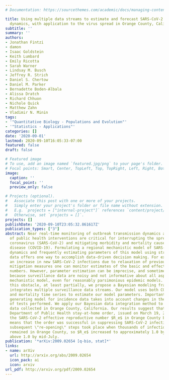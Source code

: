 ```yaml
---
# Documentation: https://sourcethemes.com/academic/docs/managing-content/

title: Using multiple data streams to estimate and forecast SARS-CoV-2 transmission
  dynamics, with application to the virus spread in Orange County, California
subtitle: ''
summary: ''
authors:
- Jonathan Fintzi
- damon
- Isaac Goldstein
- Keith Lumbard
- Emily Ricotta
- Sarah Warner
- Lindsay M. Busch
- Jeffrey R. Strich
- Daniel S. Chertow
- Daniel M. Parker
- Bernadette Boden-Albala
- Alissa Dratch
- Richard Chhuon
- Nichole Quick
- Matthew Zahn
- Vladimir N. Minin
tags:
- '"Quantitative Biology - Populations and Evolution"'
- '"Statistics - Applications"'
categories: []
date: '2020-09-01'
lastmod: 2020-09-10T16:05:33-07:00
featured: false
draft: false

# Featured image
# To use, add an image named `featured.jpg/png` to your page's folder.
# Focal points: Smart, Center, TopLeft, Top, TopRight, Left, Right, BottomLeft, Bottom, BottomRight.
image:
  caption: ''
  focal_point: ''
  preview_only: false

# Projects (optional).
#   Associate this post with one or more of your projects.
#   Simply enter your project's folder or file name without extension.
#   E.g. `projects = ["internal-project"]` references `content/project/deep-learning/index.md`.
#   Otherwise, set `projects = []`.
projects: []
publishDate: '2020-09-10T23:05:32.861617Z'
publication_types: ["3"]
abstract: Near real-time monitoring of outbreak transmission dynamics and evaluation
  of public health interventions are critical for interrupting the spread of the novel
  coronavirus (SARS-CoV-2) and mitigating morbidity and mortality caused by coronavirus
  disease (COVID-19). Formulating a regional mechanistic model of SARS-CoV-2 transmission
  dynamics and frequently estimating parameters of this model using streaming surveillance
  data offers one way to accomplish data-driven decision making. For example, to detect
  an increase in new SARS-CoV-2 infections due to relaxation of previously implemented
  mitigation measures one can monitor estimates of the basic and effective reproductive
  numbers. However, parameter estimation can be imprecise, and sometimes even impossible,
  because surveillance data are noisy and not informative about all aspects of the
  mechanistic model, even for reasonably parsimonious epidemic models. To overcome
  this obstacle, at least partially, we propose a Bayesian modeling framework that
  integrates multiple surveillance data streams. Our model uses both COVID-19 incidence
  and mortality time series to estimate our model parameters. Importantly, our data
  generating model for incidence data takes into account changes in the total number
  of tests performed. We apply our Bayesian data integration method to COVID-19 surveillance
  data collected in Orange County, California. Our results suggest that California
  Department of Public Health stay-at-home order, issued on March 19, 2020, lowered
  the SARS-CoV-2 effective reproductive number $R_e$ in Orange County below 1.0, which
  means that the order was successful in suppressing SARS-CoV-2 infections. However,
  subsequent \"re-opening\" steps took place when thousands of infectious individuals
  remained in Orange County, so $R_e$ increased to approximately 1.0 by mid-June and
  above 1.0 by mid-July.
publication: '*arXiv:2009.02654 [q-bio, stat]*'
links:
- name: arXiv
  url: http://arxiv.org/abs/2009.02654
  icon_pack: ai
  icon: arxiv
url_pdf: http://arxiv.org/pdf/2009.02654
---
```

